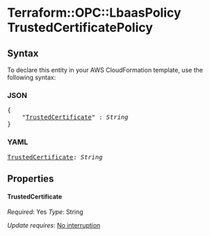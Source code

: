 # Terraform::OPC::LbaasPolicy TrustedCertificatePolicy

## Syntax

To declare this entity in your AWS CloudFormation template, use the following syntax:

### JSON

<pre>
{
    "<a href="#trustedcertificate" title="TrustedCertificate">TrustedCertificate</a>" : <i>String</i>
}
</pre>

### YAML

<pre>
<a href="#trustedcertificate" title="TrustedCertificate">TrustedCertificate</a>: <i>String</i>
</pre>

## Properties

#### TrustedCertificate

_Required_: Yes
_Type_: String

_Update requires_: [No interruption](https://docs.aws.amazon.com/AWSCloudFormation/latest/UserGuide/using-cfn-updating-stacks-update-behaviors.html#update-no-interrupt)

